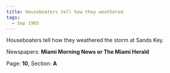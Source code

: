 ```yaml
---  
title: Houseboaters tell how they weathered  
tags:  
  - Sep 1965  
---  
```

  
Houseboaters tell how they weathered the storm at Sands Key.  
  
Newspapers: **Miami Morning News or The Miami Herald**  
  
Page: **10**, Section: **A** 
